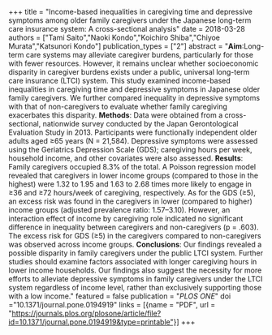 +++
title = "Income-based inequalities in caregiving time and depressive symptoms among older family caregivers under the Japanese long-term care insurance system: A cross-sectional analysis"
date = 2018-03-28
authors = ["Tami Saito","Naoki Kondo","Koichiro Shiba","Chiyoe Murata","Katsunori Kondo"]
publication_types = ["2"]
abstract = "**Aim**:Long-term care systems may alleviate caregiver burdens, particularly for those with fewer resources. However, it remains unclear whether socioeconomic disparity in caregiver burdens exists under a public, universal long-term care insurance (LTCI) system. This study examined income-based inequalities in caregiving time and depressive symptoms in Japanese older family caregivers. We further compared inequality in depressive symptoms with that of non-caregivers to evaluate whether family caregiving exacerbates this disparity. **Methods**: Data were obtained from a cross-sectional, nationwide survey conducted by the Japan Gerontological Evaluation Study in 2013. Participants were functionally independent older adults aged ≥65 years (N = 21,584). Depressive symptoms were assessed using the Geriatrics Depression Scale (GDS); caregiving hours per week, household income, and other covariates were also assessed. **Results**: Family caregivers occupied 8.3% of the total. A Poisson regression model revealed that caregivers in lower income groups (compared to those in the highest) were 1.32 to 1.95 and 1.63 to 2.68 times more likely to engage in ≥36 and ≥72 hours/week of caregiving, respectively. As for the GDS (≥5), an excess risk was found in the caregivers in lower (compared to higher) income groups (adjusted prevalence ratio: 1.57–3.10). However, an interaction effect of income by caregiving role indicated no significant difference in inequality between caregivers and non-caregivers (p = .603). The excess risk for GDS (≥5) in the caregivers compared to non-caregivers was observed across income groups. **Conclusions**: Our findings revealed a possible disparity in family caregivers under the public LTCI system. Further studies should examine factors associated with longer caregiving hours in lower income households. Our findings also suggest the necessity for more efforts to alleviate depressive symptoms in family caregivers under the LTCI system regardless of income level, rather than exclusively supporting those with a low income."
featured = false
publication = "*PLOS ONE*"
doi ="10.1371/journal.pone.0194919"
links = [{name = "PDF", url = "https://journals.plos.org/plosone/article/file?id=10.1371/journal.pone.0194919&type=printable"}]
+++

